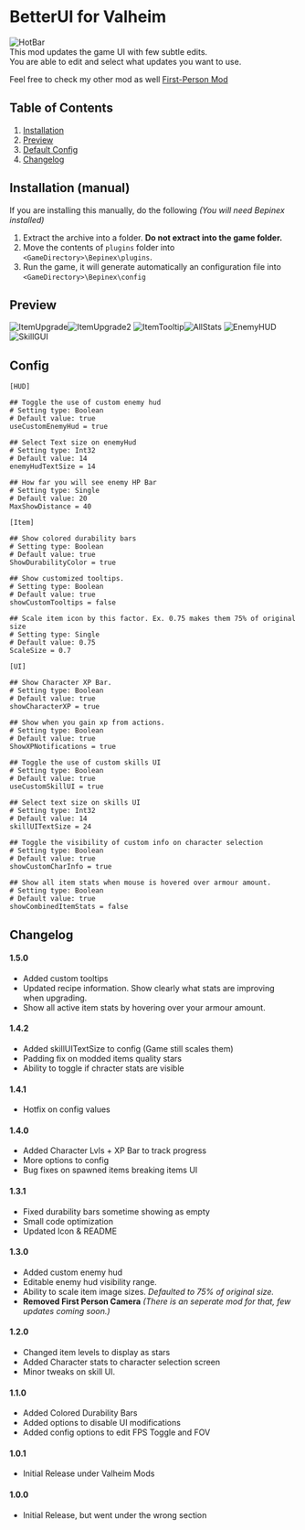 
# BetterUI for Valheim
![HotBar](https://i.nyah.moe/R6KUG.png)  
This mod updates the game UI with few subtle edits.  
You are able to edit and select what updates you want to use. 

Feel free to check my other mod as well [First-Person Mod](https://valheim.thunderstore.io/package/Masa/FirstPerson/)
## Table of Contents
1. [Installation](#Installation-(manual))
2. [Preview](#Preview)
3. [Default Config](#Config)
4. [Changelog](#Changelog)

## Installation (manual)

If you are installing this manually, do the following _(You will need Bepinex installed)_

1. Extract the archive into a folder. **Do not extract into the game folder.**
2. Move the contents of `plugins` folder into `<GameDirectory>\Bepinex\plugins`.
3. Run the game, it will generate automatically an configuration file into `<GameDirectory>\Bepinex\config`

## Preview
![ItemUpgrade](https://i.nyah.moe/RwYtO.png)![ItemUpgrade2](https://i.nyah.moe/RwE8M.png)
![ItemTooltip](https://i.nyah.moe/RwGT3.png)![AllStats](https://i.nyah.moe/RwVMz.png)
![EnemyHUD](https://i.nyah.moe/R6PHf.png)  
![SkillGUI](https://i.nyah.moe/R602s.png)  


## Config
```
[HUD]

## Toggle the use of custom enemy hud
# Setting type: Boolean
# Default value: true
useCustomEnemyHud = true

## Select Text size on enemyHud
# Setting type: Int32
# Default value: 14
enemyHudTextSize = 14

## How far you will see enemy HP Bar
# Setting type: Single
# Default value: 20
MaxShowDistance = 40

[Item]

## Show colored durability bars
# Setting type: Boolean
# Default value: true
ShowDurabilityColor = true

## Show customized tooltips.
# Setting type: Boolean
# Default value: true
showCustomTooltips = false

## Scale item icon by this factor. Ex. 0.75 makes them 75% of original size
# Setting type: Single
# Default value: 0.75
ScaleSize = 0.7

[UI]

## Show Character XP Bar.
# Setting type: Boolean
# Default value: true
showCharacterXP = true

## Show when you gain xp from actions.
# Setting type: Boolean
# Default value: true
ShowXPNotifications = true

## Toggle the use of custom skills UI
# Setting type: Boolean
# Default value: true
useCustomSkillUI = true

## Select text size on skills UI
# Setting type: Int32
# Default value: 14
skillUITextSize = 24

## Toggle the visibility of custom info on character selection
# Setting type: Boolean
# Default value: true
showCustomCharInfo = true

## Show all item stats when mouse is hovered over armour amount.
# Setting type: Boolean
# Default value: true
showCombinedItemStats = false
```
## Changelog
#### 1.5.0
- Added custom tooltips
- Updated recipe information. Show clearly what stats are improving when upgrading.
- Show all active item stats by hovering over your armour amount.
#### 1.4.2
- Added skillUITextSize to config (Game still scales them)
- Padding fix on modded items quality stars
- Ability to toggle if chracter stats are visible 
#### 1.4.1
- Hotfix on config values
#### 1.4.0
- Added Character Lvls + XP Bar to track progress
- More options to config
- Bug fixes on spawned items breaking items UI
#### 1.3.1
- Fixed durability bars sometime showing as empty
- Small code optimization
- Updated Icon & README
#### 1.3.0
- Added custom enemy hud
- Editable enemy hud visibility range.
- Ability to scale item image sizes. _Defaulted to 75% of original size._
- **Removed First Person Camera** _(There is an seperate mod for that, few updates coming soon.)_
#### 1.2.0
- Changed item levels to display as stars
- Added Character stats to character selection screen
- Minor tweaks on skill UI.
#### 1.1.0
- Added Colored Durability Bars
- Added options to disable UI modifications
- Added config options to edit FPS Toggle and FOV

#### 1.0.1
- Initial Release under Valheim Mods
#### 1.0.0
- Initial Release, but went under the wrong section